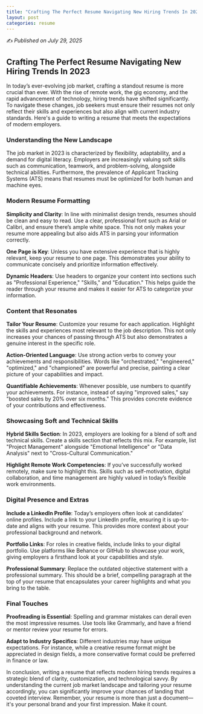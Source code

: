 ```yaml
---
title: "Crafting The Perfect Resume Navigating New Hiring Trends In 2023"
layout: post
categories: resume
---
```


✍️ _Published on July 29, 2025_

## Crafting The Perfect Resume Navigating New Hiring Trends In 2023

In today’s ever-evolving job market, crafting a standout resume is more crucial than ever. With the rise of remote work, the gig economy, and the rapid advancement of technology, hiring trends have shifted significantly. To navigate these changes, job seekers must ensure their resumes not only reflect their skills and experiences but also align with current industry standards. Here's a guide to writing a resume that meets the expectations of modern employers.

### Understanding the New Landscape

The job market in 2023 is characterized by flexibility, adaptability, and a demand for digital literacy. Employers are increasingly valuing soft skills such as communication, teamwork, and problem-solving, alongside technical abilities. Furthermore, the prevalence of Applicant Tracking Systems (ATS) means that resumes must be optimized for both human and machine eyes.

### Modern Resume Formatting

**Simplicity and Clarity**: In line with minimalist design trends, resumes should be clean and easy to read. Use a clear, professional font such as Arial or Calibri, and ensure there’s ample white space. This not only makes your resume more appealing but also aids ATS in parsing your information correctly.

**One Page is Key**: Unless you have extensive experience that is highly relevant, keep your resume to one page. This demonstrates your ability to communicate concisely and prioritize information effectively.

**Dynamic Headers**: Use headers to organize your content into sections such as "Professional Experience," "Skills," and "Education." This helps guide the reader through your resume and makes it easier for ATS to categorize your information.

### Content that Resonates

**Tailor Your Resume**: Customize your resume for each application. Highlight the skills and experiences most relevant to the job description. This not only increases your chances of passing through ATS but also demonstrates a genuine interest in the specific role.

**Action-Oriented Language**: Use strong action verbs to convey your achievements and responsibilities. Words like "orchestrated," "engineered," "optimized," and "championed" are powerful and precise, painting a clear picture of your capabilities and impact.

**Quantifiable Achievements**: Whenever possible, use numbers to quantify your achievements. For instance, instead of saying "improved sales," say "boosted sales by 20% over six months." This provides concrete evidence of your contributions and effectiveness.

### Showcasing Soft and Technical Skills

**Hybrid Skills Section**: In 2023, employers are looking for a blend of soft and technical skills. Create a skills section that reflects this mix. For example, list "Project Management" alongside "Emotional Intelligence" or "Data Analysis" next to "Cross-Cultural Communication."

**Highlight Remote Work Competencies**: If you’ve successfully worked remotely, make sure to highlight this. Skills such as self-motivation, digital collaboration, and time management are highly valued in today’s flexible work environments.

### Digital Presence and Extras

**Include a LinkedIn Profile**: Today’s employers often look at candidates’ online profiles. Include a link to your LinkedIn profile, ensuring it is up-to-date and aligns with your resume. This provides more context about your professional background and network.

**Portfolio Links**: For roles in creative fields, include links to your digital portfolio. Use platforms like Behance or GitHub to showcase your work, giving employers a firsthand look at your capabilities and style.

**Professional Summary**: Replace the outdated objective statement with a professional summary. This should be a brief, compelling paragraph at the top of your resume that encapsulates your career highlights and what you bring to the table.

### Final Touches

**Proofreading is Essential**: Spelling and grammar mistakes can derail even the most impressive resumes. Use tools like Grammarly, and have a friend or mentor review your resume for errors.

**Adapt to Industry Specifics**: Different industries may have unique expectations. For instance, while a creative resume format might be appreciated in design fields, a more conservative format could be preferred in finance or law.

In conclusion, writing a resume that reflects modern hiring trends requires a strategic blend of clarity, customization, and technological savvy. By understanding the current job market landscape and tailoring your resume accordingly, you can significantly improve your chances of landing that coveted interview. Remember, your resume is more than just a document—it's your personal brand and your first impression. Make it count.
